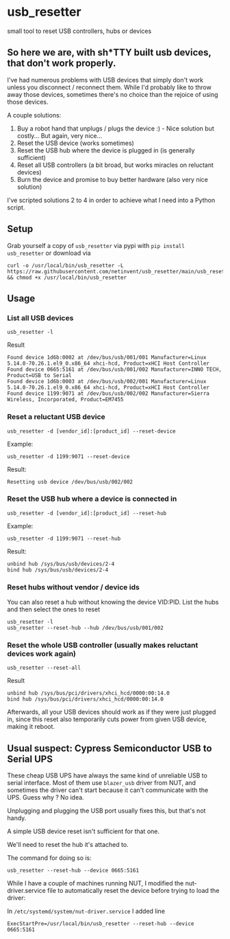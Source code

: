 # usb_resetter
small tool to reset USB controllers, hubs or devices

## So here we are, with sh*TTY built usb devices, that don't work properly.

I've had numerous problems with USB devices that simply don't work unless you disconnect / reconnect them.
While I'd probably like to throw away those devices, sometimes there's no choice than the rejoice of using those devices.

A couple solutions:

1. Buy a robot hand that unplugs / plugs the device :) - Nice solution but costly... But again, very nice...
2. Reset the USB device (works sometimes)
3. Reset the USB hub where the device is plugged in (is generally sufficient)
4. Reset all USB controllers (a bit broad, but works miracles on reluctant devices)
5. Burn the device and promise to buy better hardware (also very nice solution)

I've scripted solutions 2 to 4 in order to achieve what I need into a Python script.

## Setup

Grab yourself a copy of `usb_resetter` via pypi with `pip install usb_resetter` or download via

```
curl -o /usr/local/bin/usb_resetter -L https://raw.githubusercontent.com/netinvent/usb_resetter/main/usb_resetter/usb_resetter.py && chmod +x /usr/local/bin/usb_resetter
```

## Usage

### List all USB devices
```
usb_resetter -l
```
Result
```
Found device 1d6b:0002 at /dev/bus/usb/001/001 Manufacturer=Linux 5.14.0-70.26.1.el9_0.x86_64 xhci-hcd, Product=xHCI Host Controller
Found device 0665:5161 at /dev/bus/usb/001/002 Manufacturer=INNO TECH, Product=USB to Serial
Found device 1d6b:0003 at /dev/bus/usb/002/001 Manufacturer=Linux 5.14.0-70.26.1.el9_0.x86_64 xhci-hcd, Product=xHCI Host Controller
Found device 1199:9071 at /dev/bus/usb/002/002 Manufacturer=Sierra Wireless, Incorporated, Product=EM7455
```


### Reset a reluctant USB device

```
usb_resetter -d [vendor_id]:[product_id] --reset-device
```
Example:
```
usb_resetter -d 1199:9071 --reset-device
```

Result:
```
Resetting usb device /dev/bus/usb/002/002
```

### Reset the USB hub where a device is connected in
```
usb_resetter -d [vendor_id]:[product_id] --reset-hub
```
Example:
```
usb_resetter -d 1199:9071 --reset-hub
```

Result:
```
unbind hub /sys/bus/usb/devices/2-4
bind hub /sys/bus/usb/devices/2-4
```

### Reset hubs without vendor / device ids

You can also reset a hub without knowing the device VID:PID.
List the hubs and then select the ones to reset
```
usb_resetter -l
usb_resetter --reset-hub --hub /dev/bus/usb/001/002
```

### Reset the whole USB controller (usually makes reluctant devices work again)
```
usb_resetter --reset-all
```

Result
``` 
unbind hub /sys/bus/pci/drivers/xhci_hcd/0000:00:14.0
bind hub /sys/bus/pci/drivers/xhci_hcd/0000:00:14.0
```

Afterwards, all your USB devices should work as if they were just plugged in, since this reset also temporarily cuts power from given USB device, making it reboot.

## Usual suspect: Cypress Semiconductor USB to Serial UPS

These cheap USB UPS have always the same kind of unreliable USB to serial interface.
Most of them use `blazer_usb` driver from NUT, and sometimes the driver can't start because it can't communicate with the UPS. Guess why ? No idea.

Unplugging and plugging the USB port usually fixes this, but that's not handy.

A simple USB device reset isn't sufficient for that one.

We'll need to reset the hub it's attached to.

The command for doing so is:
```
usb_resetter --reset-hub --device 0665:5161
```

While I have a couple of machines running NUT, I modified the nut-driver.service file to automatically reset the device before trying to load the driver:

In `/etc/systemd/system/nut-driver.service` I added line
```
ExecStartPre=/usr/local/bin/usb_resetter --reset-hub --device 0665:5161
```

